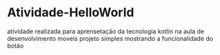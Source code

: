 # Atividade-HelloWorld
atividade realizada para aprensetação da tecnologia kotlin na aula de desenvolvimento moveis
projeto simples mostrando a funcionalidade do botão
